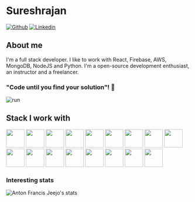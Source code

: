 # Sureshrajan

[![Github](https://img.shields.io/github/followers/sureshturbo?label=Follow&style=social)](https://github.com/sureshturbo)
[![Linkedin](https://img.shields.io/badge/Anton%20Francis%20Jeejo-blue?style=flat-square&logo=linkedin&logoColor=white&link=https://www.linkedin.com/in/francis-n-v-886b1a198/)](https://www.linkedin.com/in/francis-n-v-886b1a198/)



## About me 
I'm a full stack developer. I like to work with React, Firebase, AWS, MongoDB, NodeJS and Python. 
I'm a open-source development enthusiast, an instructor and a freelancer.


### "Code until you find your solution"! 👋
![run](https://media0.giphy.com/media/WfwzZpfH8Ejra/giphy.gif)

## Stack I work with
<code><img height="50" src="https://www.vectorlogo.zone/logos/reactjs/reactjs-ar21.svg"></code>
<code><img height="50" src="https://www.vectorlogo.zone/logos/firebase/firebase-ar21.svg"></code>
<code><img height="50" src="https://www.vectorlogo.zone/logos/amazon_aws/amazon_aws-ar21.svg"></code>
<code><img height="50" src="https://www.vectorlogo.zone/logos/graphql/graphql-ar21.svg"></code>
<code><img height="50" src="https://www.vectorlogo.zone/logos/redis/redis-ar21.svg"></code>
<code><img height="50" src="https://www.vectorlogo.zone/logos/expressjs/expressjs-ar21.svg"></code>
<code><img height="50" src="https://www.vectorlogo.zone/logos/python/python-ar21.svg"></code>
<code><img height="50" src="https://www.vectorlogo.zone/logos/nodejs/nodejs-horizontal.svg"></code>
<code><img height="50" src="https://www.vectorlogo.zone/logos/socketio/socketio-ar21.svg"></code>
<code><img height="50" src="https://www.vectorlogo.zone/logos/expoio/expoio-ar21.svg"></code>
<code><img height="50" src="https://www.vectorlogo.zone/logos/mongodb/mongodb-ar21.svg"></code>
<code><img height="50" src="https://www.vectorlogo.zone/logos/getbootstrap/getbootstrap-ar21.svg"></code>
<code><img height="50" src="https://www.vectorlogo.zone/logos/heroku/heroku-ar21.svg"></code>
<code><img height="50" src="https://www.vectorlogo.zone/logos/netlify/netlify-ar21.svg"></code>
<code><img height="50" src="https://www.vectorlogo.zone/logos/babeljs/babeljs-ar21.svg"></code>
<code><img height="50" src="https://www.vectorlogo.zone/logos/github/github-ar21.svg"></code>
<code><img height="50" src="https://www.vectorlogo.zone/logos/getpostman/getpostman-ar21.svg"></code>


### Interesting stats

![Anton Francis Jeejo's stats](https://github-readme-stats.vercel.app/api?username=antonfrancisjeejo&show_icons=true)
